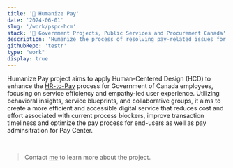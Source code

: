 ```yaml
---
title: '🍁 Humanize Pay'
date: '2024-06-01'
slug: '/work/pspc-hcm'
stack: '🍁 Government Projects, Public Services and Procurement Canada'
description: 'Humanize the process of resolving pay-related issues for employees'
githubRepo: 'testr'
type: "work"  
display: true
---
```


Humanize Pay project aims to apply Human-Centered Design (HCD) to enhance the [HR-to-Pay](https://www.tpsgc-pwgsc.gc.ca/remuneration-compensation/services-paye-pay-services/strategie-integree-integrated-strategy-eng.html) process for Government of Canada employees, focusing on service efficiency and empathy-led user experience. Utilizing behavioral insights, service blueprints, and collaborative groups, it aims to create a more efficient and accessible digital service that reduces cost and effort associated with current process blockers, improve transaction timeliness and optimize the pay process for end-users as well as pay adminsitration for Pay Center. 

<br/>

> Contact <a href="mailto:jude@judepark.com" style="color: var(--font-color-muted)">me</a> to learn more about the project.